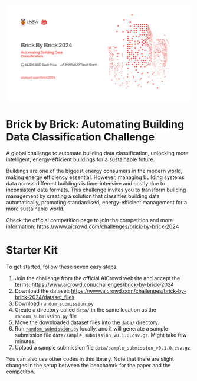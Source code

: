 ![A promotional flyer for "Brick By Brick 2024: Automating Building Data Classification," featuring red pixel-like building graphics on the right. The flyer includes the UNSW Sydney logo and AICrowd logo at the top. Below the event title, it highlights a $11,000 AUD cash prize and a $9,000 AUD travel grant. The event URL is provided as "aicrowd.com/brick2024".](/competition1/2024_12_09_Flyer_by_AICrowd.jpg)

# Brick by Brick: Automating Building Data Classification Challenge

A global challenge to automate building data classification, unlocking more intelligent, energy-efficient buildings for a sustainable future.

Buildings are one of the biggest energy consumers in the modern world, making energy efficiency essential. However, managing building systems data across different buildings is time-intensive and costly due to inconsistent data formats. This challenge invites you to transform building management by creating a solution that classifies building data automatically, promoting standardised, energy-efficient management for a more sustainable world.

Check the official competition page to join the competition and more information: https://www.aicrowd.com/challenges/brick-by-brick-2024

# Starter Kit

To get started, follow these seven easy steps:

1. Join the challenge from the official AICrowd website and accept the terms: https://www.aicrowd.com/challenges/brick-by-brick-2024
2. Download the dataset: https://www.aicrowd.com/challenges/brick-by-brick-2024/dataset_files
3. Download [`random_submission.py`](/competition1/random_submission.py)
4. Create a directory called `data/` in the same location as the `random_submission.py` file 
5. Move the downloaded dataset files into the `data/` directory. 
6. Run [`random_submission.py`](/competition1/random_submission.py) locally, and it will generate a sample submission file `data/sample_submission_v0.1.0.csv.gz`. Might take few minutes.
7. Upload a sample submission file `data/sample_submission_v0.1.0.csv.gz`

You can also use other codes in this library. Note that there are slight changes in the setup between the benchamrk for the paper and the competiton.
